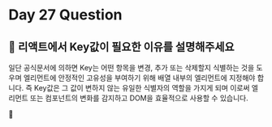 # Day 27 Question



## :memo: 리액트에서 Key값이 필요한 이유를 설명해주세요

일단 공식문서에 의하면 Key는 어떤 항목을 변경, 추가 또는 삭제할지 식별하는 것을 도우며 엘리먼트에 안정적인 고유성을 부여하기 위해 배열 내부의 엘리먼트에 지정해야 합니다.
즉 Key값은 그 값이 변하지 않는 유일한 식별자의 역할을 가지게 되며 이로써 엘리먼트 또는 컴포넌트의 변화를 감지하고 DOM을 효율적으로 사용할 수 있습니다.


:rocket:


